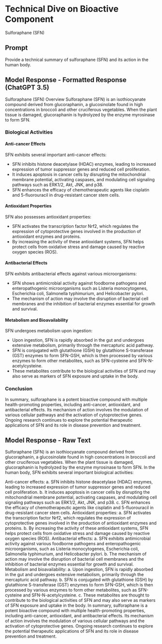 # Technical Dive on Bioactive Component

Sulforaphane (SFN)

## Prompt

Provide a technical summary of sulforaphane (SFN) and its action in the human body.


## Model Response - Formatted Response (ChatGPT 3.5)

Sulforaphane (SFN) Overview
Sulforaphane (SFN) is an isothiocyanate compound derived from glucoraphanin, a glucosinolate found in high concentrations in broccoli and other cruciferous vegetables. When the plant tissue is damaged, glucoraphanin is hydrolyzed by the enzyme myrosinase to form SFN. 

### Biological Activities

#### Anti-cancer Effects

SFN exhibits several important anti-cancer effects:

- SFN inhibits histone deacetylase (HDAC) enzymes, leading to increased expression of tumor suppressor genes and reduced cell proliferation.
- It induces apoptosis in cancer cells by disrupting the mitochondrial membrane potential, activating caspases, and modulating cell signaling pathways such as ERK1/2, Akt, JNK, and p38.
- SFN enhances the efficacy of chemotherapeutic agents like cisplatin and 5-fluorouracil in drug-resistant cancer stem cells.

#### Antioxidant Properties

SFN also possesses antioxidant properties:

- SFN activates the transcription factor Nrf2, which regulates the expression of cytoprotective genes involved in the production of antioxidant enzymes and proteins.
- By increasing the activity of these antioxidant systems, SFN helps protect cells from oxidative stress and damage caused by reactive oxygen species (ROS).

#### Antibacterial Effects

SFN exhibits antibacterial effects against various microorganisms:

- SFN shows antimicrobial activity against foodborne pathogens and enteropathogenic microorganisms such as Listeria monocytogenes, Escherichia coli, Salmonella typhimurium, and Helicobacter pylori.
- The mechanism of action may involve the disruption of bacterial cell membranes and the inhibition of bacterial enzymes essential for growth and survival.

#### Metabolism and Bioavailability

SFN undergoes metabolism upon ingestion:

- Upon ingestion, SFN is rapidly absorbed in the gut and undergoes extensive metabolism, primarily through the mercapturic acid pathway.
- SFN is conjugated with glutathione (GSH) by glutathione S-transferase (GST) enzymes to form SFN-GSH, which is then processed by various enzymes to form other metabolites, such as SFN-cysteine and SFN-N-acetylcysteine.
- These metabolites contribute to the biological activities of SFN and may also serve as markers of SFN exposure and uptake in the body.

### Conclusion

In summary, sulforaphane is a potent bioactive compound with multiple health-promoting properties, including anti-cancer, antioxidant, and antibacterial effects. Its mechanism of action involves the modulation of various cellular pathways and the activation of cytoprotective genes. Ongoing research continues to explore the potential therapeutic applications of SFN and its role in disease prevention and treatment.




## Model Response - Raw Text

Sulforaphane (SFN) is an isothiocyanate compound derived from glucoraphanin, a glucosinolate found in high concentrations in broccoli and other cruciferous vegetables. When the plant tissue is damaged, glucoraphanin is hydrolyzed by the enzyme myrosinase to form SFN. In the human body, SFN exhibits several important biological activities:

Anti-cancer effects: a. SFN inhibits histone deacetylase (HDAC) enzymes, leading to increased expression of tumor suppressor genes and reduced cell proliferation. b. It induces apoptosis in cancer cells by disrupting the mitochondrial membrane potential, activating caspases, and modulating cell signaling pathways such as ERK1/2, Akt, JNK, and p38. c. SFN enhances the efficacy of chemotherapeutic agents like cisplatin and 5-fluorouracil in drug-resistant cancer stem cells.
Antioxidant properties: a. SFN activates the transcription factor Nrf2, which regulates the expression of cytoprotective genes involved in the production of antioxidant enzymes and proteins. b. By increasing the activity of these antioxidant systems, SFN helps protect cells from oxidative stress and damage caused by reactive oxygen species (ROS).
Antibacterial effects: a. SFN exhibits antimicrobial activity against various foodborne pathogens and enteropathogenic microorganisms, such as Listeria monocytogenes, Escherichia coli, Salmonella typhimurium, and Helicobacter pylori. b. The mechanism of action may involve the disruption of bacterial cell membranes and the inhibition of bacterial enzymes essential for growth and survival.
Metabolism and bioavailability: a. Upon ingestion, SFN is rapidly absorbed in the gut and undergoes extensive metabolism, primarily through the mercapturic acid pathway. b. SFN is conjugated with glutathione (GSH) by glutathione S-transferase (GST) enzymes to form SFN-GSH, which is then processed by various enzymes to form other metabolites, such as SFN-cysteine and SFN-N-acetylcysteine. c. These metabolites are thought to contribute to the biological activities of SFN and may also serve as markers of SFN exposure and uptake in the body.
In summary, sulforaphane is a potent bioactive compound with multiple health-promoting properties, including anti-cancer, antioxidant, and antibacterial effects. Its mechanism of action involves the modulation of various cellular pathways and the activation of cytoprotective genes. Ongoing research continues to explore the potential therapeutic applications of SFN and its role in disease prevention and treatment.
